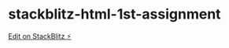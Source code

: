 # stackblitz-html-1st-assignment

[Edit on StackBlitz ⚡️](https://stackblitz.com/edit/web-platform-dcajpk)